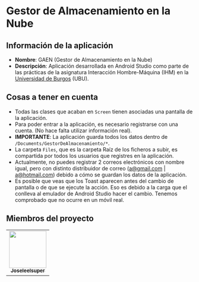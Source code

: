 # Gestor de Almacenamiento en la Nube

## Información de la aplicación

- **Nombre**: GAEN (Gestor de Almacenamiento en la Nube)
- **Descripción**: Aplicación desarrollada en Android Studio como parte de las prácticas de la asignatura Interacción Hombre-Máquina (IHM) en la [Universidad de Burgos](https://www.ubu.es/) (UBU).

## Cosas a tener en cuenta

- Todas las clases que acaban en `Screen` tienen asociadas una pantalla de la aplicación.
- Para poder entrar a la aplicación, es necesario registrarse con una cuenta. (No hace falta utilizar información real).
- **IMPORTANTE**: La aplicación guarda todos los datos dentro de `/Documents/GestorDeAlmacenamiento/*`.
- La carpeta `Files`, que es la carpeta Raíz de los ficheros a subir, es compartida por todos los usuarios que registres en la aplicación.
- Actualmente, no puedes registrar 2 correos electrónicos con nombre igual, pero con distinto distribuidor de correo (a@gmail.com | a@hotmail.com) debido a cómo se guardan los datos de la aplicación.
- Es posible que veas que los Toast aparecen antes del cambio de pantalla o de que se ejecute la acción. Eso es debido a la carga que el conlleva al emulador de Android Studio hacer el cambio. Tenemos comprobado que no ocurre en un móvil real.

## Miembros del proyecto

<table>
    <tr>
    <td align="center"><a href="https://github.com/Joseleelsuper"><img src="https://github.com/Joseleelsuper.png" width="100px;" alt=""/><br /><sub><b>Joseleelsuper</b></sub></a></td>
    </tr>
</table>